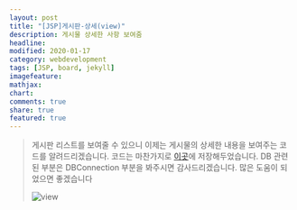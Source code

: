 ```yaml
---
layout: post
title: "[JSP]게시판-상세(view)"
description: 게시물 상세한 사항 보여줌
headline: 
modified: 2020-01-17
category: webdevelopment
tags: [JSP, board, jekyll]
imagefeature: 
mathjax: 
chart: 
comments: true
share: true
featured: true
---
```

> 게시판 리스트를 보여줄 수 있으니 이제는 게시물의 상세한 내용을 보여주는 코드를 알려드리겠습니다.
> 코드는 마찬가지로 [이곳](https://github.com/NamSuJi/Web/tree/master/Board)에 저장해두었습니다.
> DB 관련된 부분은 DBConnection 부분을 봐주시면 감사드리겠습니다.
> 많은 도움이 되었으면 좋겠습니다
>
> ![view](https://user-images.githubusercontent.com/52815908/72572754-ec950e80-3906-11ea-8e3b-41a8d0f390e4.png)
